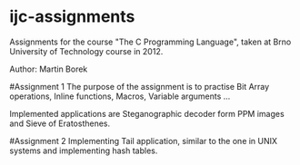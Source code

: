 # ijc-assignments
Assignments for the course "The C Programming Language", taken at Brno University of Technology course in 2012.

Author: Martin Borek

#Assignment 1
The purpose of the assignment is to practise Bit Array operations, Inline functions, Macros, Variable arguments ...

Implemented applications are Steganographic decoder form PPM images and Sieve of Eratosthenes.

#Assignment 2
Implementing Tail application, similar to the one in UNIX systems and implementing hash tables.
